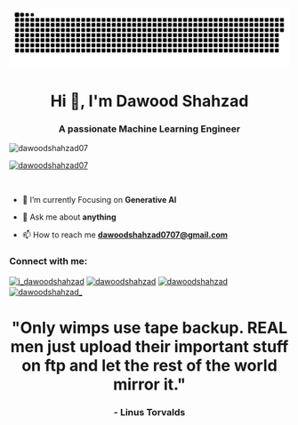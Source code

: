 ![GitHub Snake](github-snake.svg)

<h1 align="center">Hi 👋, I'm Dawood Shahzad</h1>
<h3 align="center">A passionate Machine Learning Engineer</h3>

<p align="left"> <img src="https://komarev.com/ghpvc/?username=dawoodshahzad07&label=Profile%20views&color=0e75b6&style=flat" alt="dawoodshahzad07" /> </p>

<p align="left"> <a href="https://github.com/ryo-ma/github-profile-trophy"><img src="https://github-profile-trophy.vercel.app/?username=dawoodshahzad07" alt="dawoodshahzad07" /></a> </p>

<p align="left"> <a href="https://twitter.com/" target="blank"><img src="https://img.shields.io/twitter/follow/?logo=twitter&style=for-the-badge" alt="" /></a> </p>

- 🌱 I’m currently Focusing on **Generative AI**

- 💬 Ask me about **anything**

- 📫 How to reach me **dawoodshahzad0707@gmail.com**

<h3 align="left">Connect with me:</h3>
<p align="left">
<a href="https://twitter.com/" target="blank"><img align="center" src="https://raw.githubusercontent.com/rahuldkjain/github-profile-readme-generator/master/src/images/icons/Social/twitter.svg" alt="i_dawoodshahzad" height="30" width="40" /></a>
<a href="https://www.linkedin.com/in/dawood-shahzad-130508187" target="blank"><img align="center" src="https://raw.githubusercontent.com/rahuldkjain/github-profile-readme-generator/master/src/images/icons/Social/linked-in-alt.svg" alt="dawoodshahzad" height="30" width="40" /></a>
<a href="https://fb.com/dawoodshahzad" target="blank"><img align="center" src="https://raw.githubusercontent.com/rahuldkjain/github-profile-readme-generator/master/src/images/icons/Social/facebook.svg" alt="dawoodshahzad" height="30" width="40" /></a>
<a href="https://instagram.com/__dawid.exe__" target="blank"><img align="center" src="https://raw.githubusercontent.com/rahuldkjain/github-profile-readme-generator/master/src/images/icons/Social/instagram.svg" alt="dawoodshahzad_" height="30" width="40" /></a>
</p>

<h1 align="center">"Only wimps use tape backup. REAL men just upload their important stuff on ftp and let the rest of the world mirror it."</h1>
<h3 align="center">- Linus Torvalds</h3>




